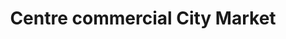 ---
title: "Centre commercial City Market"
url: /cayenne/centre-commercial-city-market/
shop: centre commercial
---